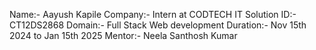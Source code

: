 Name:- Aayush Kapile
Company:- Intern at CODTECH IT Solution
ID:- CT12DS2868
Domain:- Full Stack Web development
Duration:- Nov 15th 2024 to Jan 15th 2025
Mentor:- Neela Santhosh Kumar
